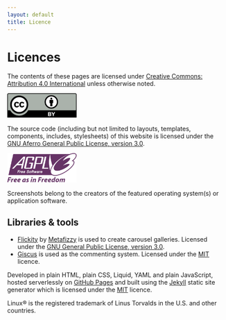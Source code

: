 ```yaml
---
layout: default
title: Licence
---
```


# Licences

The contents of these pages are licensed under [Creative Commons: Attribution 4.0 International](http://creativecommons.org/licenses/by/4.0/) unless otherwise noted.

<img src="/assets/images/licence/cc-by.svg" width="160">

The source code (including but not limited to layouts, templates, components, includes, stylesheets) of this website is licensed under the [GNU Aferro General Public License, version 3.0](https://www.gnu.org/licenses/agpl-3.0).

<img src="/assets/images/licence/agpl.svg" width="160">

Screenshots belong to the creators of the featured operating system(s) or application software.

## Libraries & tools

* [Flickity](https://flickity.metafizzy.co/) by [Metafizzy](https://metafizzy.co) is used to create carousel galleries. Licensed under the [GNU General Public License, version 3.0](https://www.gnu.org/licenses/gpl-3.0).
* [Giscus](https://giscus.app/) is used as the commenting system. Licensed under the [MIT](https://opensource.org/license/mit/) licence.

Developed in plain HTML, plain CSS, Liquid, YAML and plain JavaScript, hosted serverlessly on [GitHub Pages](https://github.io) and built using the [Jekyll](https://jekyllrb.com/) static site generator which is licensed under the [MIT](https://opensource.org/license/mit/) licence.

Linux® is the registered trademark of Linus Torvalds in the U.S. and other countries.